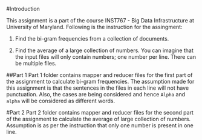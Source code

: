 #Introduction

This assignment is a part of the course INST767 - Big Data Infrastructure at University of Maryland.
Following is the instruction for the assingment:

1. Find the bi-gram frequencies from a collection of documents.

2. Find the average of a large collection of numbers. You can imagine that the input files will only contain numbers; one number per line. There can be multiple files.

##Part 1
Part 1 folder contains mapper and reducer files for the first part of the assignment to calculate bi-gram frequencies.
The assumption made for this assignment is that the sentences in the files in each line will not have punctuation. Also, the cases are being considered and hence `Alpha` and `alpha` will be considered as different words.

#Part 2
Part 2 folder contains mapper and reducer files for the second part of the assignment to calculate the average of large collection of numbers.
Assumption is as per the instruction that only one number is present in one line.